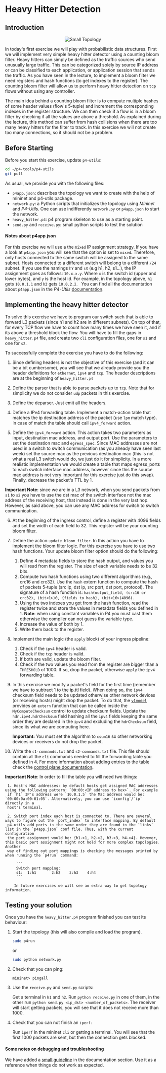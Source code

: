 # Heavy Hitter Detection

## Introduction

<p align="center">
<img src="images/heavy_hitter_topo.png" title="Small Topology"/>
<p/>

In today's first exercise we will play with probabilistic data structures. First we will implement very simple heavy hitter detector
using a counting bloom filter.
Heavy hitters can simply be defined as the traffic sources who send unusually large traffic.
This can be categorized solely by source IP address or can be classified to each application,
or application session that sends the traffic. As you have seen in the lecture, to implement a bloom filter
we need registers and hash functions (to get indexes to the register). The counting bloom filter will allow us to perform heavy hitter
detection on `tcp` flows without using any controller.

The main idea behind a counting bloom filter is to compute multiple hashes of some header values (flow's 5-tuple) and increment the corresponding
indexes in the register structure. We can then check if a flow is in a bloom filter by checking if all the values are above a threshold. As explained
during the lecture, this method can suffer from hash collisions when there are too many heavy hitters for the filter to track. In this exercise we
will not create too many connections, so it should not be a problem.

## Before Starting

Before you start this exercise, update `p4-utils`:

```bash
cd ~/p4-tools/p4-utils
git pull
```

As usual, we provide you with the following files:

- `p4app.json`: describes the topology we want to create with the help of mininet and p4-utils package.
- `network.py`: a Python scripts that initializes the topology using *Mininet* and *P4-Utils*. One can use indifferently `network.py` or `p4app.json` to start the network.
- `heavy_hitter.p4`: p4 program skeleton to use as a starting point.
- `send.py` and `receive.py`: small python scripts to test the solution

#### Notes about p4app.json

For this exercise we will use a the `mixed` IP assignment strategy. If you have a look at `p4app.json` you will see that the option is set to `mixed`. Therefore, only hosts connected to the same switch will be assigned to the same subnet. Hosts connected to a different switch will belong to a different `/24` subnet. If you use the namings `hY` and `sX` (e.g h1, h2, s1...), the IP assignment goes as follows: `10.x.x.y`. Where `x` is the switch id (upper and lower bytes), and `y` is the host id. For example, in the topology above, `h1` gets `10.0.1.1` and `h2` gets `10.0.2.2`.
 
You can find all the documentation about `p4app.json` in the *P4-Utils* [documentation](https://github.com/nsg-ethz/p4-utils#topology-description).

## Implementing the heavy hitter detector

To solve this exercise we have to program our switch such that is able to forward L3 packets (since h1 and h2 are in different subnets). On
top of that, for every TCP flow we have to count how many times we have seen it, and if its above a threshold block the flow. You will have to
fill the gaps in `heavy_hitter.p4` file, and create two `cli` configuration files, one for `s1` and one for `s2`.

To successfully complete the exercise you have to do the following:

1. Since defining headers is not the objective of this exercise (and it can be a bit cumbersome), you will see that we already provide you the header definitions for `ethernet`, `ipv4` and `tcp`. The header descriptions are at the beginning of `heavy_hitter.p4`

2. Define the parser that is able to parse packets up to `tcp`. Note that for simplicity we do not consider `udp` packets
in this exercise.

3. Define the deparser. Just emit all the headers.

4. Define a IPv4 forwarding table. Implement a match-action table that matches the ip destination address of the packet (use `lpm` match type). In case
of match the table should call `ipv4_forward` action.

5. Define the `ipv4_forward` action. This action takes two parameters as input, destination mac address, and output port. Use the parameters to set the destination mac and
`egress_spec`. Since MAC addresses are not used in a switch to switch communication (as you already have seen last week) set the source mac as the previous destination mac (this is not what a real L3 switch would do,
 we just do it for simplicity. In a more realistic implementation we would create a table
that maps egress_ports to each switch interface mac address, however since this the source mac address is not very important for this exercise just do this swap).
Finally, decrease the packet's TTL by 1.

**Important Note:** since we are in a L3 network, when you send packets from `s1` to `s2` you have to use the dst mac of the switch interface not the mac address of the receiving host, that instead
is done in the very last hop. However, as said above, you can use any MAC address for switch to switch communication.

6. At the beginning of the ingress control, define a register with 4096 fields and set the width of each field to 32. This register will be your counting
bloom filter.

7. Define the action `update_bloom_filter`. In this action you have to implement the bloom filter logic.
For this exercise you have to use two hash functions. Your update bloom filter option should do the following:

    1. Define 4 metadata fields to store the hash output, and values you will read from the register. The size of each variable needs to be 32 bits.
    2. Compute two hash functions using two different algorithms (e.g., crc16 and crc32). Use the `hash` extern function to compute the hash of packets 5-tuple (src ip, dst ip, src port, dst port, protocol). The signature of a hash function is:
   `hash(output_field, (crc16 or crc32), (bit<1>)0, {fields to hash}, (bit<16>)4096)`.
    3. Using the two indexes you got from the hash function, read the register twice and store the values in metadata fields you defined in 1. **Note:** when using constant variables
    in P4 you must cast them otherwise the compiler can not guess the variable type.
    4. Increase the value of both by 1.
    5. Write them back to the register.

8. Implement the main logic (the `apply` block) of your ingress pipeline:

    1. Check if the `ipv4` header is valid.
    2. Check if the `tcp` header is valid.
    3. If both are valid, update the bloom filter.
    4. Check if the two values you read from the register are bigger than a `THRESHOLD` of 1000.
    If so, drop the packet, otherwise `apply` the `ipv4` forwarding table.

9. In this exercise we modify a packet's field for the first time (remember we have to subtract 1 to the ip.ttl field). When doing so, the `ipv4` checksum field needs
to be updated otherwise other network devices (or receiving hosts) might drop the packet. To do that, the [`v1model`](https://github.com/p4lang/p4c/blob/master/p4include/v1model.p4#L450) provides an `extern` function that can be called
inside the `MyComputeChecksum` control to update checksum fields. Update the `hdr.ipv4.hdrChecksum` field hashing all the `ipv4` fields keeping the same order they are declared in the
`ipv4` and excluding the `hdrChecksum` field, since its what we are computing here.

   **Important:** You must set the algorithm to `csum16` so other networking devices or receivers do not drop the packet.

10. Write the `s1-commands.txt` and `s2-commands.txt` file. This file should contain all the `cli` commands needed to fill
the forwarding table you defined in 4. For more information about adding entries to the table check the
[control plane documentation](../../documentation/control-plane.md).

   **Important Note**: In order to fill the table you will need two things:

     1. Host's MAC addresses: by default hosts get assigned MAC addresses using the following pattern: `00:00:<IP address to hex>`. For example
     if `h1` IP's address were `10.0.1.5` the Mac address would be: `00:00:0a:00:01:05`. Alternatively, you can use `iconfig`/`ip` directly in a
     host's terminal.

     2. Switch port index each host is connected to. There are several ways to figure out the `port_index` to interface mapping. By default
     p4-utils add ports in the same order they are found in the `links` list in the `p4app.json` conf file. Thus, with the current configuration
     the port assignment would be: {h1->1, h2->2, h3->3, h4->4}. However, this basic port assignment might not hold for more complex topologies. Another
     way of finding out port mappings is checking the messages printed by when running the `p4run` command:

         ```
         Switch port mapping:
         s1:  1:h1       2:h2    3:h3    4:h4
         ```

        In future exercises we will see an extra way to get topology information.

## Testing your solution

Once you have the `heavy_hitter.p4` program finished you can test its behaviour:

1. Start the topology (this will also compile and load the program).
   ```bash
   sudo p4run
   ```
   or
   ```bash
   sudo python network.py
   ```

2. Check that you can ping:
   ```
   mininet> pingall
   ```

3. Use the `receive.py` and `send.py` scripts:

   Get a terminal in `h1` and `h2`. Run `python receive.py` in one of them, in the other run `python send.py <ip_dst> <number_of_packets>`. The receiver
   will start getting packets, you will see that it does not receive more than 1000.

4. Check that you can not finish an `iperf`:

   Run `iperf` in the mininet `cli` or getting a terminal. You will see that the first 1000 packets are sent, but then the connection gets blocked.


#### Some notes on debugging and troubleshooting

We have added a [small guideline](../../documentation/debugging-and-troubleshooting.md) in the documentation section. Use it as a reference when things do not work as
expected.